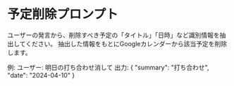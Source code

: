 # 予定削除プロンプト

ユーザーの発言から、削除すべき予定の「タイトル」「日時」など識別情報を抽出してください。
抽出した情報をもとにGoogleカレンダーから該当予定を削除します。

例:
ユーザー: 明日の打ち合わせ消して
出力:
{
  "summary": "打ち合わせ",
  "date": "2024-04-10"
} 